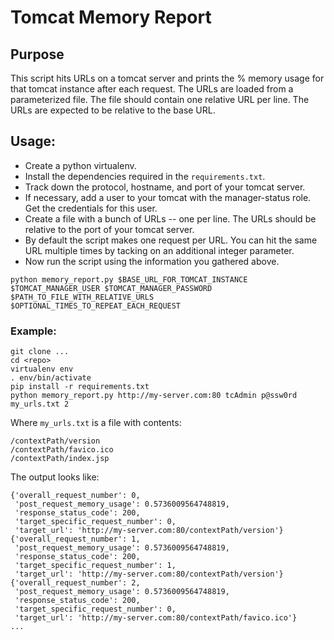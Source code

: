 # Tomcat Memory Report

## Purpose
This script hits URLs on a tomcat server and prints the % memory usage for that tomcat instance after each request. The URLs are loaded from a parameterized file. The file should contain one relative URL per line. The URLs are expected to be relative to the base URL.

## Usage:

 * Create a python virtualenv.
 * Install the dependencies required in the `requirements.txt`.
 * Track down the protocol, hostname, and port of your tomcat server.
 * If necessary, add a user to your tomcat with the manager-status role. Get the credentials for this user.
 * Create a file with a bunch of URLs -- one per line. The URLs should be relative to the port of your tomcat server.
 * By default the script makes one request per URL. You can hit the same URL multiple times by tacking on an additional integer parameter.
 * Now run the script using the information you gathered above.

```
python memory_report.py $BASE_URL_FOR_TOMCAT_INSTANCE $TOMCAT_MANAGER_USER $TOMCAT_MANAGER_PASSWORD $PATH_TO_FILE_WITH_RELATIVE_URLS $OPTIONAL_TIMES_TO_REPEAT_EACH_REQUEST
```


### Example:

```
git clone ...
cd <repo>
virtualenv env
. env/bin/activate
pip install -r requirements.txt
python memory_report.py http://my-server.com:80 tcAdmin p@ssw0rd my_urls.txt 2
```

Where `my_urls.txt` is a file with contents:

```
/contextPath/version
/contextPath/favico.ico
/contextPath/index.jsp
```

The output looks like:

```
{'overall_request_number': 0,
 'post_request_memory_usage': 0.5736009564748819,
 'response_status_code': 200,
 'target_specific_request_number': 0,
 'target_url': 'http://my-server.com:80/contextPath/version'}
{'overall_request_number': 1,
 'post_request_memory_usage': 0.5736009564748819,
 'response_status_code': 200,
 'target_specific_request_number': 1,
 'target_url': 'http://my-server.com:80/contextPath/version'}
{'overall_request_number': 2,
 'post_request_memory_usage': 0.5736009564748819,
 'response_status_code': 200,
 'target_specific_request_number': 0,
 'target_url': 'http://my-server.com:80/contextPath/favico.ico'}
...
```

